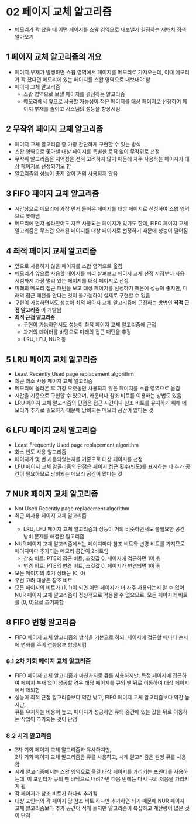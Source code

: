 # 02 페이지 교체 알고리즘
- 메모리가 꽉 찼을 때 어떤 페이지를 스왑 영역으로 내보낼지 결정하는 재배치 정책 알아보기

## 1 페이지 교체 알고리즘의 개요
- 페이지 부재가 발생하면 스왑 영역에서 페이지를 메모리로 가져오는데, 이때 메모리가 꽉 찼다면 메모리에 있는 페이지를 스왑 영역으로 내보내야 함
- 페이지 교체 알고리즘
    - 스왑 영역으로 보낼 페이지를 결정하는 알고리즘
    - 메모리에서 앞으로 사용할 가능성이 적은 페이지를 대상 페이지로 선정하여 페이지 부재를 줄이고 시스템의 성능을 향상시킴

## 2 무작위 페이지 교체 알고리즘
- 페이지 교체 알고리즘 중 가장 간단하게 구현할 수 있는 방식
- 스왑 영역으로 쫓아낼 대상 페이지를 특별한 로직 없이 무작위로 선정
- 무작위 알고리즘은 지역성을 전혀 고려하지 않기 때문에 자주 사용하는 페이지가 대상 페이지로 선정되기도 함
- 알고리즘의 성능이 좋지 않아 거의 사용되지 않음

## 3 FIFO 페이지 교체 알고리즘
- 시간상으로 메모리에 가장 먼저 들어온 페이지를 대상 페이지로 선정하여 스왑 영역으로 쫓아냄
- 메모리에 먼저 올라왔어도 자주 사용되는 페이지가 있기도 한데, FIFO 페이지 교체 알고리즘은 무조건 오래된 페이지를 대상 페이지로 선정하기 때문에 성능이 떨어짐

## 4 최적 페이지 교체 알고리즘
- 앞으로 사용하지 않을 페이지를 스왑 영역으로 옮김
- 메모리가 앞으로 사용할 페이지를 미리 살펴보고 페이지 교체 선정 시점부터 사용 시점까지 가장 멀리 있는 페이지를 대상 페이지로 선정
- 미래의 메모리 접근 패턴을 보고 대상 페이지를 선정하기 때문에 성능이 좋지만, 미래의 접근 패턴을 안다는 것이 불가능하여 실제로 구현할 수 없음
- 구현이 가능하면서도 성능이 최적 페이지 교체 알고리즘에 근접하는 방법인 __최적 근접 알고리즘__ 이 개발됨
- __최적 근접 알고리즘__
    - 구현이 가능하면서도 성능이 최적 페이지 교체 알고리즘에 근접
    - 과거의 데이터를 바탕으로 미래의 접근 패턴을 추정
    - LRU, LFU, NUR 등

## 5 LRU 페이지 교체 알고리즘
- Least Recently Used page replacement algorithm
- 최근 최소 사용 페이지 교체 알고리즘
- 메모리에 올라온 후 가장 오랫동안 사용되지 않은 페이지를 스왑 영역으로 옮김
- 시간을 기준으로 구현할 수 있으며, 카운터나 참조 비트를 이용하는 방법도 있음
- LRU 페이지 교체 알고리즘의 단점은 접근 시간이나 참조 비트를 유지하기 위해 메모리가 추가로 필요하기 떄문에 낭비되는 메모리 공간이 많다는 것

## 6 LFU 페이지 교체 알고리즘
- Least Frequently Used page replacement algorithm
- 최소 빈도 사용 알고리즘
- 페이지가 몇 번 사용되었는지를 기준으로 대상 페이지를 선정
- LFU 페이지 교체 알골리즘의 단점은 페이지 접근 횟수(빈도)를 표시하는 데 추가 공간이 필요하므로 낭비되는 메모리 공간이 많다는 것

## 7 NUR 페이지 교체 알고리즘
- Not Used Recently page replacement algorithm
- 최근 미사용 페이지 교체 알고리즘
- - LRU, LFU 페이지 교체 알고리즘과 성능이 거의 비슷하면서도 불필요한 공간 낭비 문제를 해결한 알고리즘
- NUR 페이지 교체 알고리즘에서는 페이지마다 참조 비트와 변경 비트를 가지므로 페이지마다 추가되는 메모리 공간이 2비트임
    - 참조 비트: PTE의 접근 비트, 초깃값 0, 페이지에 접근하면 1이 됨
    - 변경 비트: PTE의 변경 비트, 초깃값 0, 페이지가 변경되면 1이 됨
- 모든 페이지의 초기 상태는 (0, 0)
- 우선 고려 대상은 참조 비트
- 모든 페이지의 비트가 (1, 1)이 되면 어떤 페이지가 더 자주 사용되는지 알 수 없어 NUR 페이지 교체 알고리즘이 정상적으로 적용될 수 없으므로, 모든 페이지의 비트를 (0, 0)으로 초기화함

## 8 FIFO 변형 알고리즘
- FIFO 페이지 교체 알고리즘의 방식을 기본으로 하되, 페이지에 접근할 때마다 순서에 변화를 주어 성능응ㄹ 향상시킴

### 8.1 2차 기회 페이지 교체 알고리즘
- FIFO 페이지 교체 알고리즘과 마찬가지로 큐를 사용하지만, 특졍 페이지에 접근하여 페이지 부재 없이 성공할 경우 해댱 페이지를 큐의 맨 뒤로 이동하여 대상 페이지에서 제외함
- 성능이 최적 근접 알고리즘보다 약간 낮고, FIFO 페이지 교체 알고리즘보다 약간 높지만,  
큐를 유지하는 비용이 높고, 페이지가 성공하면 큐의 중간에 있는 값을 뒤로 이동하는 작업이 추가되는 것이 단점

### 8.2 시계 알고리즘
- 2차 기회 페이지 교체 알고리즘과 유사하지만,  
2차 기회 페이지 교체 알고리즘은 큐를 사용하고, 시계 알고리즘은 원형 큐를 사용함
- 시계 알고리즘에서는 스왑 영역으로 옮길 대상 페이지를 가리키는 포인터를 사용하는데, 이 포인터가 큐의 맨 바닥으로 내려가면 다음 번에는 다시 큐의 처음을 가리키게 됨
- 각 페이지가 참조 비트가 하나씩 추가됨
- 대상 포인터와 각 페이지 당 참조 비트 하나만 추가하면 되기 때문에 NUR 페이지 교체 알고리즘보다 추가 공간이 적게 들지만 알고리즘이 복잡하고 계산량이 많은 것이 단점